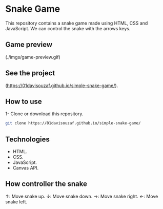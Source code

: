 # Snake Game

This repository contains a snake game made using HTML, CSS and JavaScript. We can control the snake with the arrows keys.

## Game preview
(./imgs/game-preview.gif)

## See the project
(https://01davisouzaf.github.io/simple-snake-game/).

## How to use
1- Clone or download this repository.
```bash
git clone https://01davisouzaf.github.io/simple-snake-game/
```

## Technologies
- HTML.
- CSS.
- JavaScript.
- Canvas API.
  
## How controller the snake
↑: Move snake up.
↓: Move snake down.
→: Move snake right.
←: Move snake left.
